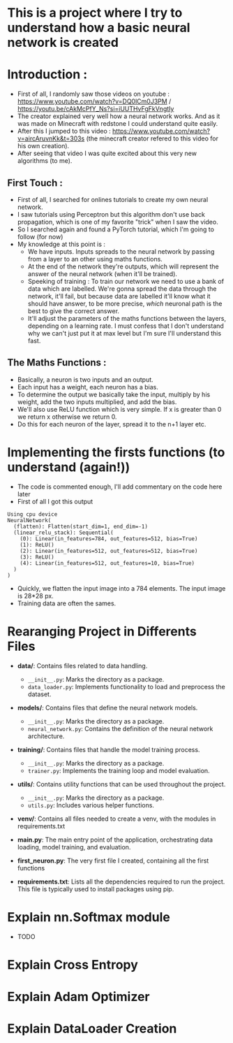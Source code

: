 # This is a project where I try to understand how a basic neural network is created 

# Introduction : 
- First of all, I randomly saw those videos on youtube : https://www.youtube.com/watch?v=DQ0lCm0J3PM / https://youtu.be/cAkMcPfY_Ns?si=iUUTHvFgFkVngtIy
- The creator explained very well how a neural network works. And as it was made on Minecraft with redstone I could understand quite easily. 
- After this I jumped to this video : https://www.youtube.com/watch?v=aircAruvnKk&t=303s (the minecraft creator refered to this video for his own creation). 
- After seeing that video I was quite excited about this very new algorithms (to me). 

## First Touch : 
- First of all, I searched for onlines tutorials to create my own neural network. 
- I saw tutorials using Perceptron but this algorithm don't use back propagation, which is one of my favorite "trick" when I saw the video. 
- So I searched again and found a PyTorch tutorial, which I'm going to follow (for now) 
- My knowledge at this point is : 
    - We have inputs. Inputs spreads to the neural network by passing from a layer to an other using maths functions. 
    - At the end of the network they're outputs, which will represent the answer of the neural network (when it'll be trained). 
    - Speeking of training : To train our network we need to use a bank of data which are labelled. We're gonna spread the data through the network, it'll fail, but because data are labelled it'll know what it should have answer, to be more precise, *which* neuronal path is the best to give the correct answer. 
    - It'll adjust the parameters of the maths functions between the layers, depending on a learning rate. I must confess that I don't understand why we can't just put it at max level but I'm sure I'll understand this fast. 

## The Maths Functions : 
- Basically, a neuron is two inputs and an output. 
- Each input has a weight, each neuron has a bias. 
- To determine the output we basically take the input, multiply by his weight, add the two inputs multiplied, and add the bias. 
- We'll also use ReLU function which is very simple. If x is greater than 0 we return x otherwise we return 0. 
- Do this for each neuron of the layer, spread it to the n+1 layer etc. 

# Implementing the firsts functions (to understand (again!))
- The code is commented enough, I'll add commentary on the code here later
- First of all I got this output 

```
Using cpu device
NeuralNetwork(
  (flatten): Flatten(start_dim=1, end_dim=-1)
  (linear_relu_stack): Sequential(
    (0): Linear(in_features=784, out_features=512, bias=True)
    (1): ReLU()
    (2): Linear(in_features=512, out_features=512, bias=True)
    (3): ReLU()
    (4): Linear(in_features=512, out_features=10, bias=True)
  )
)
```
- Quickly, we flatten the input image into a 784 elements. The input image is 28*28 px. 
- Training data are often the sames. 

# Rearanging Project in Differents Files 


- **data/**: Contains files related to data handling.
  - `__init__.py`: Marks the directory as a package.
  - `data_loader.py`: Implements functionality to load and preprocess the dataset.

- **models/**: Contains files that define the neural network models.
  - `__init__.py`: Marks the directory as a package.
  - `neural_network.py`: Contains the definition of the neural network architecture.

- **training/**: Contains files that handle the model training process.
  - `__init__.py`: Marks the directory as a package.
  - `trainer.py`: Implements the training loop and model evaluation.

- **utils/**: Contains utility functions that can be used throughout the project.
  - `__init__.py`: Marks the directory as a package.
  - `utils.py`: Includes various helper functions.

- **venv/**: Contains all files needed to create a venv, with the modules in requirements.txt

- **main.py**: The main entry point of the application, orchestrating data loading, model training, and evaluation.

- **first_neuron.py**: The very first file I created, containing all the first functions

- **requirements.txt**: Lists all the dependencies required to run the project. This file is typically used to install packages using pip.


# Explain nn.Softmax module
- TODO

# Explain Cross Entropy 

# Explain Adam Optimizer 

# Explain DataLoader Creation 